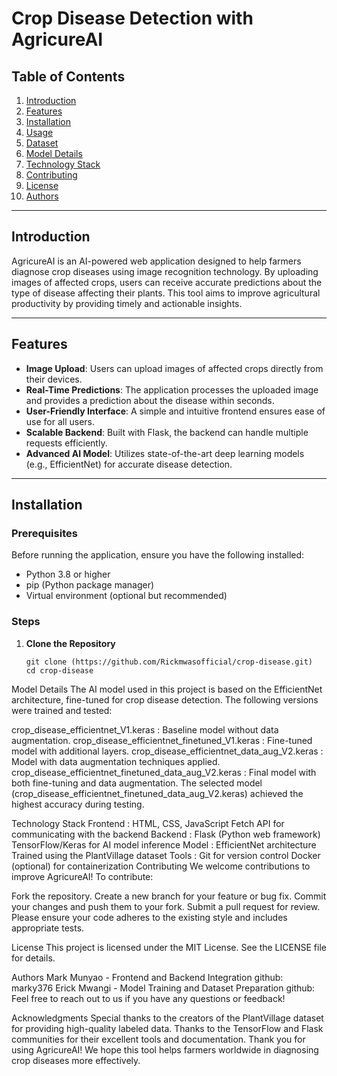# Crop Disease Detection with AgricureAI

## Table of Contents
1. [Introduction](#introduction)
2. [Features](#features)
3. [Installation](#installation)
4. [Usage](#usage)
5. [Dataset](#dataset)
6. [Model Details](#model-details)
7. [Technology Stack](#technology-stack)
8. [Contributing](#contributing)
9. [License](#license)
10. [Authors](#authors)

---

## Introduction

AgricureAI is an AI-powered web application designed to help farmers diagnose crop diseases using image recognition technology. By uploading images of affected crops, users can receive accurate predictions about the type of disease affecting their plants. This tool aims to improve agricultural productivity by providing timely and actionable insights.

---

## Features

- **Image Upload**: Users can upload images of affected crops directly from their devices.
- **Real-Time Predictions**: The application processes the uploaded image and provides a prediction about the disease within seconds.
- **User-Friendly Interface**: A simple and intuitive frontend ensures ease of use for all users.
- **Scalable Backend**: Built with Flask, the backend can handle multiple requests efficiently.
- **Advanced AI Model**: Utilizes state-of-the-art deep learning models (e.g., EfficientNet) for accurate disease detection.

---

## Installation

### Prerequisites

Before running the application, ensure you have the following installed:

- Python 3.8 or higher
- pip (Python package manager)
- Virtual environment (optional but recommended)

### Steps

1. **Clone the Repository**
   ```bash[
   git clone (https://github.com/Rickmwasofficial/crop-disease.git)
   cd crop-disease

Model Details
The AI model used in this project is based on the EfficientNet architecture, fine-tuned for crop disease detection. The following versions were trained and tested:

crop_disease_efficientnet_V1.keras : Baseline model without data augmentation.
crop_disease_efficientnet_finetuned_V1.keras : Fine-tuned model with additional layers.
crop_disease_efficientnet_data_aug_V2.keras : Model with data augmentation techniques applied.
crop_disease_efficientnet_finetuned_data_aug_V2.keras : Final model with both fine-tuning and data augmentation.
The selected model (crop_disease_efficientnet_finetuned_data_aug_V2.keras) achieved the highest accuracy during testing.

Technology Stack
Frontend :
HTML, CSS, JavaScript
Fetch API for communicating with the backend
Backend :
Flask (Python web framework)
TensorFlow/Keras for AI model inference
Model :
EfficientNet architecture
Trained using the PlantVillage dataset
Tools :
Git for version control
Docker (optional) for containerization
Contributing
We welcome contributions to improve AgricureAI! To contribute:

Fork the repository.
Create a new branch for your feature or bug fix.
Commit your changes and push them to your fork.
Submit a pull request for review.
Please ensure your code adheres to the existing style and includes appropriate tests.

License
This project is licensed under the MIT License. See the LICENSE file for details.

Authors
Mark Munyao - Frontend and Backend Integration github: marky376
Erick Mwangi - Model Training and Dataset Preparation github: 
Feel free to reach out to us if you have any questions or feedback!

Acknowledgments
Special thanks to the creators of the PlantVillage dataset for providing high-quality labeled data.
Thanks to the TensorFlow and Flask communities for their excellent tools and documentation.
Thank you for using AgricureAI! We hope this tool helps farmers worldwide in diagnosing crop diseases more effectively.
